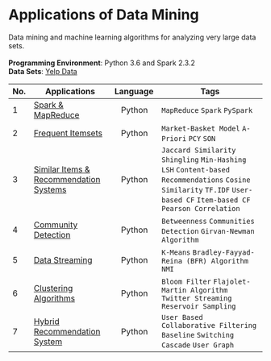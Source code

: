 # Applications of Data Mining

Data mining and machine learning algorithms for analyzing very large data sets.  
<br />
**Programming Environment**: Python 3.6 and Spark 2.3.2  
**Data Sets**: [Yelp Data](https://www.yelp.com/dataset)  

|No.|       Applications       |Language|Tags|
|---|--------------------------|--------|----|
|1|[Spark & MapReduce](https://github.com/zli78122/Data_Mining/tree/master/Assignment%201)|&nbsp;&nbsp;&nbsp;Python|`MapReduce` `Spark` `PySpark`|
|2|[Frequent Itemsets](https://github.com/zli78122/Data_Mining/tree/master/Assignment%202)|&nbsp;&nbsp;&nbsp;Python|`Market-Basket Model` `A-Priori` `PCY` `SON`|
|3|[Similar Items & Recommendation Systems](https://github.com/zli78122/Data_Mining/tree/master/Assignment%203)|&nbsp;&nbsp;&nbsp;Python|`Jaccard Similarity` `Shingling` `Min-Hashing` `LSH` `Content-based Recommendations` `Cosine Similarity` `TF.IDF` `User-based CF` `Item-based CF` `Pearson Correlation`|
|4|[Community Detection](https://github.com/zli78122/Data_Mining/tree/master/Assignment%204)|&nbsp;&nbsp;&nbsp;Python|`Betweenness` `Communities Detection` `Girvan-Newman Algorithm`|
|5|[Data Streaming](https://github.com/zli78122/Data_Mining/tree/master/Assignment%205)|&nbsp;&nbsp;&nbsp;Python|`K-Means` `Bradley-Fayyad-Reina (BFR) Algorithm` `NMI`|
|6|[Clustering Algorithms](https://github.com/zli78122/Data_Mining/tree/master/Assignment%206)|&nbsp;&nbsp;&nbsp;Python|`Bloom Filter` `Flajolet-Martin Algorithm` `Twitter Streaming` `Reservoir Sampling`|
|7|[Hybrid Recommendation System](https://github.com/zli78122/Data_Mining/tree/master/Project)|&nbsp;&nbsp;&nbsp;Python|`User Based Collaborative Filtering` `Baseline` `Switching` `Cascade` `User Graph`|
